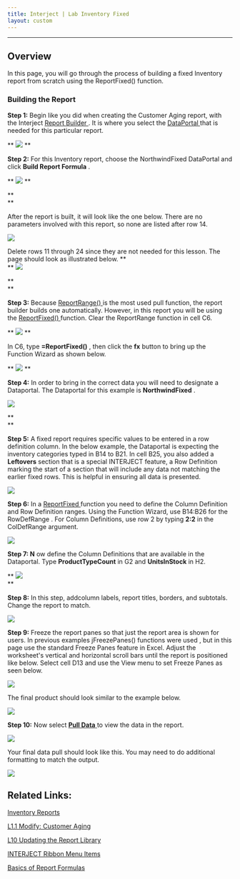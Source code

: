 ```yaml
---
title: Interject | Lab Inventory Fixed
layout: custom
---
```

* * *

##  **Overview**

In this page, you will go through the process of building a fixed Inventory report from scratch using the ReportFixed() function. 

###  Building the Report 

**Step 1:** Begin like you did when creating the Customer Aging report, with the Interject [ Report Builder ](/KB/InterjectRibbon.html#InterjectRibbonMenuItems-ReportBuilder) . It is where you select the  [ DataPortal ](/KB/CommonDataPortals.html) that is needed for this particular report. 

** ![](https://interject.atlassian.net/wiki/download/attachments/128429456/image2017-7-3_12-35-53.png?version=1&modificationDate=1499110554521&cacheVersion=1&api=v2) **

  


**Step 2:** For this Inventory report, choose the NorthwindFixed DataPortal and click **Build Report Formula** . 

** ![](https://interject.atlassian.net/wiki/download/attachments/128429456/image2017-6-21_15-0-5.png?version=1&modificationDate=1498082406344&cacheVersion=1&api=v2) **

**  
**

After the report is built, it will look like the one below. There are no parameters involved with this report, so none are listed after row 14. 

![](https://interject.atlassian.net/wiki/download/attachments/128429456/image2017-8-4_14-19-42.png?version=1&modificationDate=1501881583159&cacheVersion=1&api=v2)

  


Delete rows 11 through 24 since they are not needed for this lesson. The page should look as illustrated below. **  
** ![](https://interject.atlassian.net/wiki/download/thumbnails/128429456/image2017-7-3_14-4-7.png?version=1&modificationDate=1499115848408&cacheVersion=1&api=v2&width=696&height=543)

**  
**

**Step 3:** Because [ ReportRange() ](/KB/ExcelFunctions/ReportRange.html) is the most used pull function, the report builder builds one automatically. However, in this report you will be using the [ ReportFixed() ](/KB/ExcelFunctions/ReportDrill.html) function. Clear the ReportRange function in cell C6. 

** ![](https://interject.atlassian.net/wiki/download/thumbnails/128429456/image2017-7-3_14-10-52.png?version=1&modificationDate=1499116253002&cacheVersion=1&api=v2&width=744&height=538) **

  


In C6, type **=ReportFixed()** , then click the **fx** button to bring up the Function Wizard as shown below. 

** ![](https://interject.atlassian.net/wiki/download/thumbnails/128429456/image2017-7-3_14-16-33.png?version=1&modificationDate=1499116594406&cacheVersion=1&api=v2&width=854&height=693) **

  


**Step 4:** In order to bring in the correct data you will need to designate a Dataportal. The Dataportal for this example is **NorthwindFixed** . 

![](https://interject.atlassian.net/wiki/download/attachments/128429456/image2017-7-3_15-5-16.png?version=1&modificationDate=1499119517942&cacheVersion=1&api=v2)

**  
**

**Step 5:** A fixed report requires specific values to be entered in a row definition column. In the below example, the Dataportal is expecting the inventory categories typed in B14 to B21. In cell B25, you also added a **Leftovers** section that is a special INTERJECT feature, a Row Definition marking the start of a section that will include any data not matching the earlier fixed rows. This is helpful in ensuring all data is presented. 

![](https://interject.atlassian.net/wiki/download/attachments/128429456/image2017-8-4_14-4-8.png?version=1&modificationDate=1501880649910&cacheVersion=1&api=v2)

  


**Step 6:** In a [ ReportFixed ](/KB/ExcelFunctions/ReportFixed.html) function you need to define the Column Definition and Row Definition ranges. Using the Function Wizard, use B14:B26 for the  RowDefRange  . For Column Definitions, use row 2 by typing **2:2** in the ColDefRange argument. 

![](https://interject.atlassian.net/wiki/download/attachments/128429456/image2017-7-4_9-6-24.png?version=1&modificationDate=1499184385586&cacheVersion=1&api=v2)

  


**Step 7: N** ow define the Column Definitions that are available in the Dataportal. Type **ProductTypeCount** in G2 and **UnitsInStock** in H2. 

** ![](https://interject.atlassian.net/wiki/download/attachments/128429456/image2017-8-4_14-51-19.png?version=1&modificationDate=1501883480564&cacheVersion=1&api=v2)   
**

**Step 8:** In this step, addcolumn labels, report titles, borders, and subtotals. Change the report to match. 

![](https://interject.atlassian.net/wiki/download/thumbnails/128429456/image2017-6-23_16-9-43.png?version=1&modificationDate=1498259384188&cacheVersion=1&api=v2&width=743&height=548)

  


**Step 9:** Freeze the report panes so that just the report area is shown for users. In previous examples jFreezePanes() functions were used , but in this page use the standard Freeze Panes feature in Excel. Adjust the worksheet's vertical and horizontal scroll bars until the report is positioned like below. Select cell D13 and use the View menu to set Freeze Panes as seen below. 

![](https://interject.atlassian.net/wiki/download/attachments/128429456/1.09CreateReport-Freeze.png?version=1&modificationDate=1499119408759&cacheVersion=1&api=v2)

  


The final product should look similar to the example below. 

![](https://interject.atlassian.net/wiki/download/thumbnails/128429456/image2017-6-23_16-17-18.png?version=1&modificationDate=1498259839475&cacheVersion=1&api=v2&width=606&height=371)

  


**Step 10:** Now select [ **Pull Data** ](/KB/InterjectRibbon.html#InterjectRibbonMenuItems-PullData) to view the data in the report. 

![](https://interject.atlassian.net/wiki/download/attachments/128429456/image2017-7-20_13-4-57.png?version=1&modificationDate=1500581099036&cacheVersion=1&api=v2)

  


Your final data pull should look like this. You may need to do additional formatting to match the output. 

![](https://interject.atlassian.net/wiki/download/thumbnails/128429456/image2017-7-11_13-6-51.png?version=1&modificationDate=1499803611144&cacheVersion=1&api=v2&width=668&height=370)

  


##  Related Links: 

[ Inventory Reports ](/KB/HowToUse/Walkthroughs/Inventory.html)

[ L1.1 Modify: Customer Aging ](/KB/HowToCreate/ModifyReport/CustomerAging.html)

[ L10 Updating the Report Library ](/KB/HowToCreate/ReportLibrary.html)

[ INTERJECT Ribbon Menu Items ](/KB/InterjectRibbon.html)

[ Basics of Report Formulas ](/KB/HowItWorks/BasicsReportFormulas.html)
